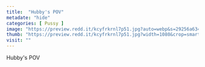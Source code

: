 ```yaml
---
title:  "Hubby's POV"
metadate: "hide"
categories: [ Pussy ]
image: "https://preview.redd.it/kcyfrkrnl7p51.jpg?auto=webp&s=29256a6342c8a0832158f25df4b15c3f48a4b4d1"
thumb: "https://preview.redd.it/kcyfrkrnl7p51.jpg?width=1080&crop=smart&auto=webp&s=0b6d97d0b623b538e8666a1405202071ee34c52d"
visit: ""
---
```

Hubby's POV
